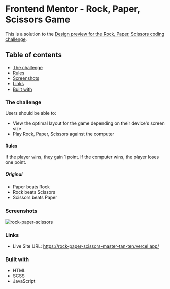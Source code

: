 # Frontend Mentor - Rock, Paper, Scissors Game

This is a solution to the [Design preview for the Rock, Paper, Scissors coding challenge](./design/desktop-preview.jpg).

## Table of contents

- [The challenge](#the-challenge)
- [Rules](#rules)
- [Screenshots](#screenshots)
- [Links](#links)
- [Built with](#built-with)

### The challenge

Users should be able to:

- View the optimal layout for the game depending on their device's screen size
- Play Rock, Paper, Scissors against the computer

#### Rules

If the player wins, they gain 1 point. If the computer wins, the player loses one point.

##### Original

- Paper beats Rock
- Rock beats Scissors
- Scissors beats Paper

### Screenshots

![rock-paper-scissors](https://user-images.githubusercontent.com/11541430/118118096-212eb280-b3f5-11eb-8b0d-7534ea1802ce.png)



### Links

- Live Site URL: https://rock-paper-scissors-master-tan-ten.vercel.app/

### Built with

- HTML
- SCSS
- JavaScript
